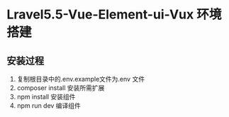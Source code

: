 # Lravel5.5-Vue-Element-ui-Vux 环境搭建

## 安装过程
1. 复制根目录中的.env.example文件为.env 文件
2. composer install  安装所需扩展
3. npm install  安装组件
4. npm run dev  编译组件
